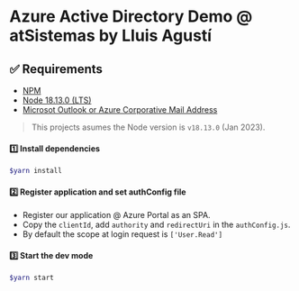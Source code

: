 # Azure Active Directory Demo @ atSistemas by Lluis Agustí

## ✅ Requirements

- [NPM](https://www.npmjs.com/)
- [Node 18.13.0 (LTS)](https://nodejs.org/)
- [Microsot Outlook or Azure Corporative Mail Address](https://www.outlook.com/)

> This projects asumes the Node version is `v18.13.0` (Jan 2023).

#### 1️⃣ Install dependencies
```zsh
$yarn install
```

#### 2️⃣ Register application and set authConfig file
- Register our application @ Azure Portal as an SPA.
- Copy the `clientId`, add `authority` and `redirectUri` in the `authConfig.js`.
- By default the scope at login request is `['User.Read']`

#### 3️⃣ Start the dev mode

```zsh
$yarn start
```
